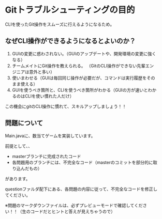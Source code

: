 # Gitトラブルシューティングの目的
CLIを使ったGit操作をスムーズに行えるようになるため。

## なぜCLI操作ができるようになるとよいのか？
1. GUIの変更に惑わされない。（GUIのアップデートや、開発環境の変更に強くなる）
2. チームメイトにGit操作を教えられる。 （GitのCLI操作ができない先輩エンジニアは意外と多い）
3. 使いまわせる（GUIは毎回同じ操作が必要だが、コマンドは実行履歴をそのまま使える）
4. GUIを使うべき箇所と、CLIを使うべき箇所がわかる（GUIの方が速いとわかるのはCLIを使い慣れた人だけ）

この機会にgitのCLI操作に慣れて、スキルアップしましょう！！

## 問題について
Main.javaに、数当てゲームを実装しています。

前提として、、
- masterブランチに完成されたコード
- 各問題用のブランチには、不完全なコード（masterのコミットを部分的に取り込んだもの）

があります。

questionファルダ配下にある、各問題の内容に従って、不完全なコードを修正してください。

※問題のマークダウンファイルは、必ずプレビューモードで確認してください！！（生のコードだとヒントと答えが見えちゃうので）
